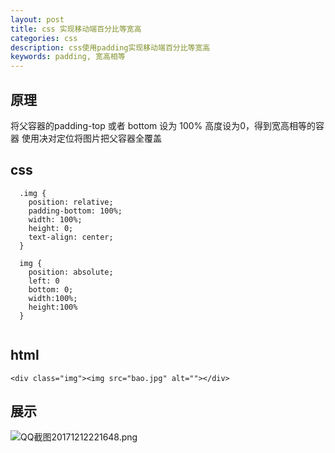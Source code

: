 ```yaml
---
layout: post
title: css 实现移动端百分比等宽高
categories: css
description: css使用padding实现移动端百分比等宽高
keywords: padding, 宽高相等
---
```


## 原理
将父容器的padding-top 或者 bottom 设为 100% 高度设为0，得到宽高相等的容器
使用决对定位将图片把父容器全覆盖

## css
```
  .img {
    position: relative;
    padding-bottom: 100%;
    width: 100%;
    height: 0;
    text-align: center;
  }

  img {
    position: absolute;
    left: 0
    bottom: 0;
    width:100%;
    height:100%
  }
  
```

## html
```
<div class="img"><img src="bao.jpg" alt=""></div>
```

## 展示

![QQ截图20171212221648.png](https://i.loli.net/2017/12/12/5a2fe4ef85ddf.png)
